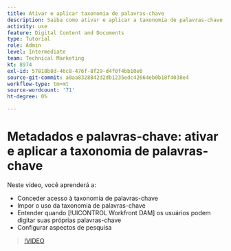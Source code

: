 ```yaml
---
title: Ativar e aplicar taxonomia de palavras-chave
description: Saiba como ativar e aplicar a taxonomia de palavras-chave, quando os usuários podem inserir suas próprias palavras-chave e configurar facetas de pesquisa em [!UICONTROL Workfront DAM].
activity: use
feature: Digital Content and Documents
type: Tutorial
role: Admin
level: Intermediate
team: Technical Marketing
kt: 8974
exl-id: 57818b8d-46c8-476f-8f29-d4f0f4bb10e0
source-git-commit: a0aa8328842d2db1235edc42664eb0b18f4038e4
workflow-type: tm+mt
source-wordcount: '71'
ht-degree: 0%

---
```


# Metadados e palavras-chave: ativar e aplicar a taxonomia de palavras-chave

Neste vídeo, você aprenderá a:

* Conceder acesso à taxonomia de palavras-chave
* Impor o uso da taxonomia de palavras-chave
* Entender quando [!UICONTROL Workfront DAM] os usuários podem digitar suas próprias palavras-chave
* Configurar aspectos de pesquisa

>[!VIDEO](https://video.tv.adobe.com/v/335237/?quality=12)
